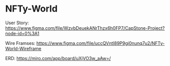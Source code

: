 # NFTy-World

User Story: https://www.figma.com/file/WzvbDeuekANrThzx6h0FP7/CapStone-Project?node-id=0%3A1

Wire Framses: https://www.figma.com/file/uccQVntl89P9gi0nunq7u2/NFTy-World-Wireframe

ERD: https://miro.com/app/board/uXjVO3w_aAw=/
